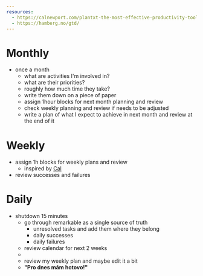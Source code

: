 ```yaml
---
resources:
  - https://calnewport.com/plantxt-the-most-effective-productivity-tool-that-youve-never-heard-of/
  - https://hamberg.no/gtd/
---
```

# Monthly
- once a month
	- what are activities I'm involved in?
	- what are their priorities?
	- roughly how much time they take?
	- write them down on a piece of paper
	- assign 1hour blocks for next month planning and review
	- check weekly planning and review if needs to be adjusted
	- write a plan of what I expect to achieve in next month and review at the end of it
# Weekly
- assign 1h blocks for weekly plans and review
	- inspired by [Cal](https://calnewport.com/plantxt-the-most-effective-productivity-tool-that-youve-never-heard-of/)
- review successes and failures
# Daily
- shutdown 15 minutes
	- go through remarkable as a single source of truth
		- unresolved tasks and add them where they belong
		- daily successes
		- daily failures
	- review calendar for next 2 weeks
	- 
	- review my weekly plan and maybe edit it a bit
	- **"Pro dnes mám hotovo!"**